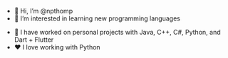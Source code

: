 - 👋 Hi, I’m @npthomp
- 👀 I’m interested in learning new programming languages
<!-- 🌱 I’m currently learning Rust-->
- 📕 I have worked on personal projects with Java, C++, C#, Python, and Dart + Flutter
- ❤ I love working with Python
<!--- - 💞️ I’m looking to collaborate on ...
- 📫 How to reach me ... --->

<!---
npthomp/npthomp is a ✨ special ✨ repository because its `README.md` (this file) appears on your GitHub profile.
You can click the Preview link to take a look at your changes.
--->

